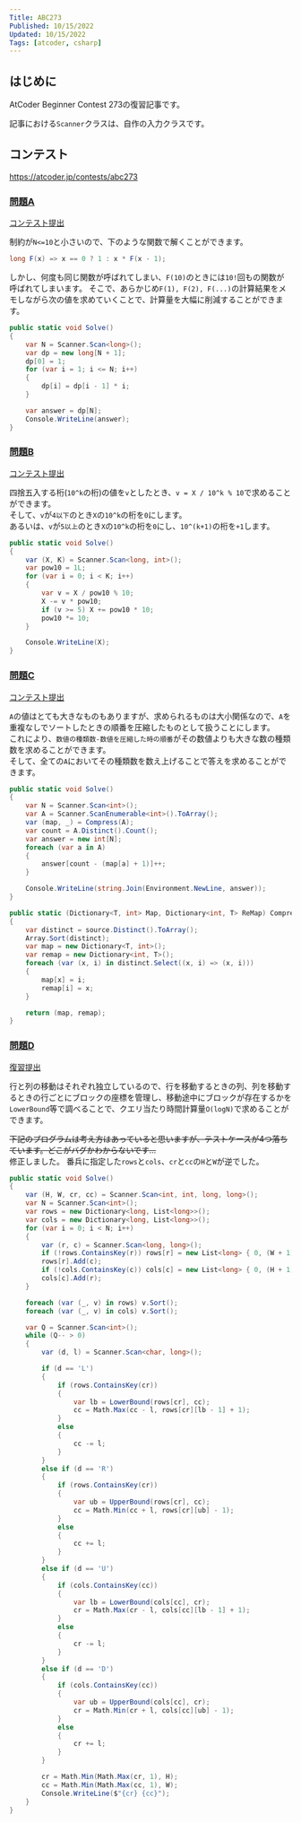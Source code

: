 ```yaml
---
Title: ABC273
Published: 10/15/2022
Updated: 10/15/2022
Tags: [atcoder, csharp]
---
```


## はじめに

AtCoder Beginner Contest 273の復習記事です。

記事における`Scanner`クラスは、自作の入力クラスです。

## コンテスト

<https://atcoder.jp/contests/abc273>

### [問題A](https://atcoder.jp/contests/abc273/tasks/abc273_a)

[コンテスト提出](https://atcoder.jp/contests/ABC273/submissions/35661854)

制約が`N<=10`と小さいので、下のような関数で解くことができます。

```csharp
long F(x) => x == 0 ? 1 : x * F(x - 1);
```

しかし、何度も同じ関数が呼ばれてしまい、`F(10)`のときには`10!`回もの関数が呼ばれてしまいます。
そこで、あらかじめ`F(1), F(2), F(...)`の計算結果をメモしながら次の値を求めていくことで、計算量を大幅に削減することができます。

```csharp
public static void Solve()
{
    var N = Scanner.Scan<long>();
    var dp = new long[N + 1];
    dp[0] = 1;
    for (var i = 1; i <= N; i++)
    {
        dp[i] = dp[i - 1] * i;
    }

    var answer = dp[N];
    Console.WriteLine(answer);
}
```

### [問題B](https://atcoder.jp/contests/abc273/tasks/abc273_b)

[コンテスト提出](https://atcoder.jp/contests/ABC273/submissions/35670133)

四捨五入する桁(`10^k`の桁)の値を`v`としたとき、`v = X / 10^k % 10`で求めることができます。  
そして、`v`が`4以下`のとき`X`の`10^k`の桁を`0`にします。  
あるいは、`v`が`5以上`のとき`X`の`10^k`の桁を`0`にし、`10^(k+1)`の桁を`+1`します。

```csharp
public static void Solve()
{
    var (X, K) = Scanner.Scan<long, int>();
    var pow10 = 1L;
    for (var i = 0; i < K; i++)
    {
        var v = X / pow10 % 10;
        X -= v * pow10;
        if (v >= 5) X += pow10 * 10;
        pow10 *= 10;
    }

    Console.WriteLine(X);
}
```

### [問題C](https://atcoder.jp/contests/abc273/tasks/abc273_c)

[コンテスト提出](https://atcoder.jp/contests/ABC273/submissions/35675303)

`A`の値はとても大きなものもありますが、求められるものは大小関係なので、`A`を重複なしでソートしたときの順番を圧縮したものとして扱うことにします。  
これにより、`数値の種類数-数値を圧縮した時の順番`がその数値よりも大きな数の種類数を求めることができます。  
そして、全ての`A`においてその種類数を数え上げることで答えを求めることができます。

```csharp
public static void Solve()
{
    var N = Scanner.Scan<int>();
    var A = Scanner.ScanEnumerable<int>().ToArray();
    var (map, _) = Compress(A);
    var count = A.Distinct().Count();
    var answer = new int[N];
    foreach (var a in A)
    {
        answer[count - (map[a] + 1)]++;
    }

    Console.WriteLine(string.Join(Environment.NewLine, answer));
}

public static (Dictionary<T, int> Map, Dictionary<int, T> ReMap) Compress<T>(IEnumerable<T> source)
{
    var distinct = source.Distinct().ToArray();
    Array.Sort(distinct);
    var map = new Dictionary<T, int>();
    var remap = new Dictionary<int, T>();
    foreach (var (x, i) in distinct.Select((x, i) => (x, i)))
    {
        map[x] = i;
        remap[i] = x;
    }

    return (map, remap);
}
```

### [問題D](https://atcoder.jp/contests/abc273/tasks/abc273_d)

[復習提出](https://atcoder.jp/contests/abc273/submissions/35759579)

行と列の移動はそれぞれ独立しているので、行を移動するときの列、列を移動するときの行ごとにブロックの座標を管理し、移動途中にブロックが存在するかを`LowerBound`等で調べることで、クエリ当たり時間計算量`O(logN)`で求めることができます。

~~下記のプログラムは考え方はあっていると思いますが、テストケースが4つ落ちています。どこがバグかわからないです...~~  
修正しました。
番兵に指定した`rows`と`cols`、`cr`と`cc`の`H`と`W`が逆でした。

```csharp
public static void Solve()
{
    var (H, W, cr, cc) = Scanner.Scan<int, int, long, long>();
    var N = Scanner.Scan<int>();
    var rows = new Dictionary<long, List<long>>();
    var cols = new Dictionary<long, List<long>>();
    for (var i = 0; i < N; i++)
    {
        var (r, c) = Scanner.Scan<long, long>();
        if (!rows.ContainsKey(r)) rows[r] = new List<long> { 0, (W + 1) };
        rows[r].Add(c);
        if (!cols.ContainsKey(c)) cols[c] = new List<long> { 0, (H + 1) };
        cols[c].Add(r);
    }

    foreach (var (_, v) in rows) v.Sort();
    foreach (var (_, v) in cols) v.Sort();

    var Q = Scanner.Scan<int>();
    while (Q-- > 0)
    {
        var (d, l) = Scanner.Scan<char, long>();

        if (d == 'L')
        {
            if (rows.ContainsKey(cr))
            {
                var lb = LowerBound(rows[cr], cc);
                cc = Math.Max(cc - l, rows[cr][lb - 1] + 1);
            }
            else
            {
                cc -= l;
            }
        }
        else if (d == 'R')
        {
            if (rows.ContainsKey(cr))
            {
                var ub = UpperBound(rows[cr], cc);
                cc = Math.Min(cc + l, rows[cr][ub] - 1);
            }
            else
            {
                cc += l;
            }
        }
        else if (d == 'U')
        {
            if (cols.ContainsKey(cc))
            {
                var lb = LowerBound(cols[cc], cr);
                cr = Math.Max(cr - l, cols[cc][lb - 1] + 1);
            }
            else
            {
                cr -= l;
            }
        }
        else if (d == 'D')
        {
            if (cols.ContainsKey(cc))
            {
                var ub = UpperBound(cols[cc], cr);
                cr = Math.Min(cr + l, cols[cc][ub] - 1);
            }
            else
            {
                cr += l;
            }
        }

        cr = Math.Min(Math.Max(cr, 1), H);
        cc = Math.Min(Math.Max(cc, 1), W);
        Console.WriteLine($"{cr} {cc}");
    }
}
```
